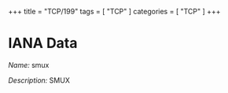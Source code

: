 +++
title = "TCP/199"
tags = [ "TCP" ]
categories = [ "TCP" ]
+++

# IANA Data

_Name:_ smux

_Description:_ SMUX

